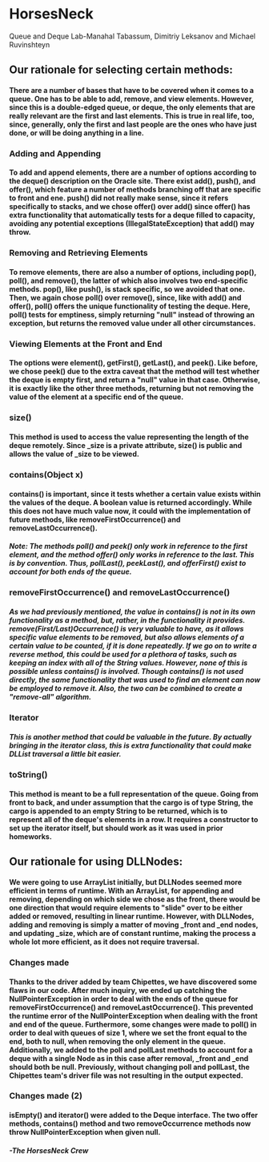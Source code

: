 # HorsesNeck
Queue and Deque Lab-Manahal Tabassum, Dimitriy Leksanov and Michael Ruvinshteyn

## Our rationale for selecting certain methods:
#### There are a number of bases that have to be covered when it comes to a queue. One has to be able to add, remove, and view elements. However, since this is a double-edged queue, or deque, the only elements that are really relevant are the first and last elements. This is true in real life, too, since, generally, only the first and last people are the ones who have just done, or will be doing anything in a line.
### Adding and Appending
#### To add and append elements, there are a number of options according to the deque() description on the Oracle site. There exist add(), push(), and offer(), which feature a number of methods branching off that are specific to front and ene. push() did not really make sense, since it refers specifically to stacks, and we chose offer() over add() since offer() has extra functionality that automatically tests for a deque filled to capacity, avoiding any potential exceptions (IllegalStateException) that add() may throw.
### Removing and Retrieving Elements
#### To remove elements, there are also a number of options, including pop(), poll(),  and remove(), the latter of which also involves two end-specific methods. pop(), like push(), is stack specific, so we avoided that one. Then, we again chose poll() over remove(), since, like with add() and offer(), poll() offers the unique functionality of testing the deque. Here, poll() tests for emptiness, simply returning "null" instead of throwing an exception, but returns the removed value under all other circumstances.
### Viewing Elements at the Front and End
#### The options were element(), getFirst(), getLast(), and peek(). Like before, we chose peek() due to the extra caveat that the method will test whether the deque is empty first, and return a "null" value in that case. Otherwise, it is exactly like the other three methods, returning but not removing the value of the element at a specific end of the queue.

### size()
#### This method is used to access the value representing the length of the deque remotely. Since _size is a private attribute, size() is public and allows the value of _size to be viewed.
### contains(Object x)
#### contains() is important, since it tests whether a certain value exists within the values of the deque. A boolean value is returned accordingly. While this does not have much value now, it could with the implementation of future methods, like removeFirstOccurrence() and removeLastOccurrence().

##### Note: The methods poll() and peek() only work in reference to the first element, and the method offer() only works in reference to the last. This is by convention. Thus, pollLast(), peekLast(), and offerFirst() exist to account for both ends of the queue.

### removeFirstOccurrence() and removeLastOccurrence()
##### As we had previously mentioned, the value in contains() is not in its own functionality as a method, but, rather, in the functionality it provides. remove(First/Last)Occurrence() is very valuable to have, as it allows specific value elements to be removed, but also allows elements of a certain value to be counted, if it is done repeatedly. If we go on to write a reverse method, this could be used for a plethora of tasks, such as keeping an index with all of the String values. However, none of this is possible unless contains() is involved. Though contains() is not used directly, the same functionality that was used to find an element can now be employed to remove it. Also, the two can be combined to create a "remove-all" algorithm.

### Iterator
##### This is another method that could be valuable in the future. By actually bringing in the iterator class, this is extra functionality that could make DLList traversal a little bit easier.

### toString()
#### This method is meant to be a full representation of the queue. Going from front to back, and under assumption that the cargo is of type String, the cargo is appended to an empty String to be returned, which is to represent all of the deque's elements in a row. It requires a constructor to set up the iterator itself, but should work as it was used in prior homeworks.

## Our rationale for using DLLNodes:
#### We were going to use ArrayList initially, but DLLNodes seemed more efficient in terms of runtime. With an ArrayList, for appending and removing, depending on which side we chose as the front, there would be one direction that would require elements to "slide" over to be either added or removed, resulting in linear runtime. However, with DLLNodes, adding and removing is simply a matter of moving _front and _end nodes, and updating _size, which are of constant runtime, making the process a whole lot more efficient, as it does not require traversal.

### Changes made
#### Thanks to the driver added by team Chipettes, we have discovered some flaws in our code. After much inquiry, we ended up catching the NullPointerException in order to deal with the ends of the queue for removeFirstOccurrence() and removeLastOccurrence(). This prevented the runtime error of the NullPointerException when dealing with the front and end of the queue. Furthermore, some changes were made to poll() in order to deal with queues of size 1, where we set the front equal to the end, both to null, when removing the only element in the queue. Additionally, we added to the poll and pollLast methods to account for a deque with a single Node as in this case after removal, _front and _end should both be null. Previously, without changing poll and pollLast, the Chipettes team's driver file was not resulting in the output expected. 

### Changes made (2)
#### isEmpty() and iterator() were added to the Deque interface. The two offer methods, contains() method and two removeOccurrence methods now throw NullPointerException when given null.


##### -The HorsesNeck Crew
